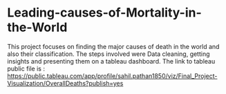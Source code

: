 # Leading-causes-of-Mortality-in-the-World
This project focuses on finding the major causes of death in the world and also their classification. The steps involved were Data cleaning, getting insights and presenting them on a tableau dashboard.
The link to tableau public file is : https://public.tableau.com/app/profile/sahil.pathan1850/viz/Final_Project-Visualization/OverallDeaths?publish=yes
